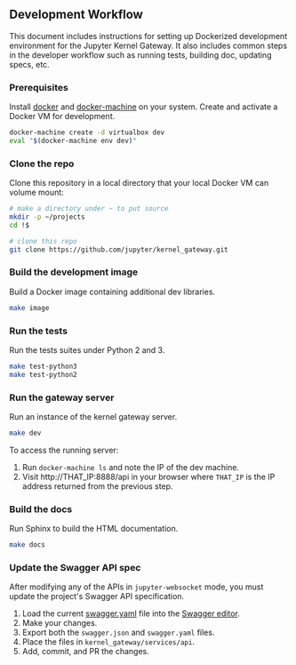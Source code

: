 ## Development Workflow

This document includes instructions for setting up Dockerized development environment for the Jupyter Kernel Gateway. It also includes common steps in the developer workflow such as running tests, building doc, updating specs, etc.

### Prerequisites

Install [docker](https://docs.docker.com/engine/installation) and [docker-machine](https://docs.docker.com/machine/) on your system. Create and activate a Docker VM for development.

```bash
docker-machine create -d virtualbox dev
eval "$(docker-machine env dev)"
```

### Clone the repo

Clone this repository in a local directory that your local Docker VM can volume mount:

```bash
# make a directory under ~ to put source
mkdir -p ~/projects
cd !$

# clone this repo
git clone https://github.com/jupyter/kernel_gateway.git
```

### Build the development image

Build a Docker image containing additional dev libraries.

```bash
make image
```

### Run the tests

Run the tests suites under Python 2 and 3.

```bash
make test-python3
make test-python2
```

### Run the gateway server

Run an instance of the kernel gateway server.

```bash
make dev
```

To access the running server:

1. Run `docker-machine ls` and note the IP of the dev machine.
2. Visit http://THAT_IP:8888/api in your browser where `THAT_IP` is the IP
   address returned from the previous step.

### Build the docs

Run Sphinx to build the HTML documentation.

```bash
make docs
```

### Update the Swagger API spec

After modifying any of the APIs in `jupyter-websocket` mode, you must update the project's Swagger API specification. 

1. Load the current
[swagger.yaml](https://github.com/jupyter/kernel_gateway/blob/master/kernel_gateway/services/api/swagger.yaml) file into the [Swagger editor](http://editor.swagger.io/#/).
2. Make your changes.
3. Export both the `swagger.json` and `swagger.yaml` files.
4. Place the files in `kernel_gateway/services/api`.
5. Add, commit, and PR the changes.